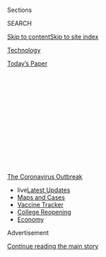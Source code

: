 <div id="app">

<div>

<div>

<div>

<div class="NYTAppHideMasthead css-1q2w90k e1suatyy0">

<div class="section css-ui9rw0 e1suatyy2">

<div class="css-eph4ug er09x8g0">

<div class="css-6n7j50">

</div>

<span class="css-1dv1kvn">Sections</span>

<div class="css-10488qs">

<span class="css-1dv1kvn">SEARCH</span>

</div>

[Skip to content](#site-content)[Skip to site
index](#site-index)

</div>

<div id="masthead-section-label" class="css-1wr3we4 eaxe0e00">

[Technology](https://www.nytimes3xbfgragh.onion/section/technology)

</div>

<div class="css-10698na e1huz5gh0">

</div>

</div>

<div id="masthead-bar-one" class="section hasLinks css-15hmgas e1csuq9d3">

<div class="css-uqyvli e1csuq9d0">

</div>

<div class="css-1uqjmks e1csuq9d1">

</div>

<div class="css-9e9ivx">

[](https://myaccount.nytimes3xbfgragh.onion/auth/login?response_type=cookie&client_id=vi)

</div>

<div class="css-1bvtpon e1csuq9d2">

[Today’s
Paper](https://www.nytimes3xbfgragh.onion/section/todayspaper)

</div>

</div>

</div>

</div>

<div data-aria-hidden="false">

<div id="site-content" data-role="main">

<div>

<div class="css-1aor85t" style="opacity:0.000000001;z-index:-1;visibility:hidden">

<div class="css-1hqnpie">

<div class="css-epjblv">

<span class="css-17xtcya">[Technology](/section/technology)</span><span class="css-x15j1o">|</span><span class="css-fwqvlz">Facebook
Starts Planning for Permanent Remote
Workers</span>

</div>

<div class="css-k008qs">

<div class="css-1iwv8en">

<span class="css-18z7m18"></span>

<div>

</div>

</div>

<span class="css-1n6z4y">https://nyti.ms/3e5PGku</span>

<div class="css-1705lsu">

<div class="css-4xjgmj">

<div class="css-4skfbu" data-role="toolbar" data-aria-label="Social Media Share buttons, Save button, and Comments Panel with current comment count" data-testid="share-tools">

  - 
  - 
  - 
  - 
    
    <div class="css-6n7j50">
    
    </div>

  - 

</div>

</div>

</div>

</div>

</div>

</div>

<div id="NYT_TOP_BANNER_REGION" class="css-13pd83m">

<div>

<div id="styln-prism-menu-1592847958612" class="section interactive-content interactive-size-medium css-1edisqu">

<div class="css-17ih8de interactive-body">

<div id="scroll-container" class="css-1gj85ro">

[<span class="styln-title-wrap"><span class="css-1pje3qr">The
Coronavirus</span><span class="css-1pje3qr">
Outbreak</span></span>](https://www.nytimes3xbfgragh.onion/news-event/coronavirus?action=click&pgtype=Article&state=default&region=TOP_BANNER&context=storylines_menu)

  - <span class="css-kqxiym" data-emphasize="true">live</span>[Latest
    Updates](https://www.nytimes3xbfgragh.onion/2020/08/03/world/coronavirus-covid-19.html?action=click&pgtype=Article&state=default&region=TOP_BANNER&context=storylines_menu)
  - [Maps and
    Cases](https://www.nytimes3xbfgragh.onion/interactive/2020/us/coronavirus-us-cases.html?action=click&pgtype=Article&state=default&region=TOP_BANNER&context=storylines_menu)
  - [Vaccine
    Tracker](https://www.nytimes3xbfgragh.onion/interactive/2020/science/coronavirus-vaccine-tracker.html?action=click&pgtype=Article&state=default&region=TOP_BANNER&context=storylines_menu)
  - [College
    Reopening](https://www.nytimes3xbfgragh.onion/2020/08/02/us/covid-college-reopening.html?action=click&pgtype=Article&state=default&region=TOP_BANNER&context=storylines_menu)
  - [Economy](https://www.nytimes3xbfgragh.onion/live/2020/08/03/business/stock-market-today-coronavirus?action=click&pgtype=Article&state=default&region=TOP_BANNER&context=storylines_menu)

</div>

</div>

</div>

</div>

</div>

<div id="top-wrapper" class="css-1sy8kpn">

<div id="top-slug" class="css-l9onyx">

Advertisement

</div>

[Continue reading the main
story](#after-top)

<div class="ad top-wrapper" style="text-align:center;height:100%;display:block;min-height:250px">

<div id="top" class="place-ad" data-position="top" data-size-key="top">

</div>

</div>

<div id="after-top">

</div>

</div>

<div>

<div id="sponsor-wrapper" class="css-1hyfx7x">

<div id="sponsor-slug" class="css-19vbshk">

Supported by

</div>

[Continue reading the main
story](#after-sponsor)

<div id="sponsor" class="ad sponsor-wrapper" style="text-align:center;height:100%;display:block">

</div>

<div id="after-sponsor">

</div>

</div>

<div class="css-186x18t">

</div>

<div class="css-1vkm6nb ehdk2mb0">

# Facebook Starts Planning for Permanent Remote Workers

</div>

The move is a stark change from an office-centric culture. But there’s a
catch: Salaries are likely to change to match local costs of living.

<div class="css-79elbk" data-testid="photoviewer-wrapper">

<div class="css-z3e15g" data-testid="photoviewer-wrapper-hidden">

</div>

<div class="css-1a48zt4 ehw59r15" data-testid="photoviewer-children">

![<span class="css-16f3y1r e13ogyst0" data-aria-hidden="true">The
Facebook campus in Menlo Park, Calif. Tech companies have typically used
substantial perks to give employees little reason to go
home.</span><span class="css-cnj6d5 e1z0qqy90" itemprop="copyrightHolder"><span class="css-1ly73wi e1tej78p0">Credit...</span><span><span>Jason
Henry for The New York
Times</span></span></span>](https://static01.graylady3jvrrxbe.onion/images/2020/05/21/business/21facebook/merlin_165501837_9b3f8675-055a-4bfa-a174-9aa433c175f0-articleLarge.jpg?quality=75&auto=webp&disable=upscale)

</div>

</div>

<div class="css-18e8msd">

<div class="css-vp77d3 epjyd6m0">

<div class="css-1baulvz">

By [<span class="css-1baulvz last-byline" itemprop="name">Kate
Conger</span>](https://www.nytimes3xbfgragh.onion/by/kate-conger)

</div>

</div>

  - 
    
    <div class="css-ld3wwf e16638kd2">
    
    May 21,
    2020
    
    </div>

  - 
    
    <div class="css-4xjgmj">
    
    <div class="css-d8bdto" data-role="toolbar" data-aria-label="Social Media Share buttons, Save button, and Comments Panel with current comment count" data-testid="share-tools">
    
      - 
      - 
      - 
      - 
        
        <div class="css-6n7j50">
        
        </div>
    
      - 
    
    </div>
    
    </div>

</div>

</div>

<div class="section meteredContent css-1r7ky0e" name="articleBody" itemprop="articleBody">

<div class="css-1fanzo5 StoryBodyCompanionColumn">

<div class="css-53u6y8">

OAKLAND, Calif. — Facebook said on Thursday that it would allow many
employees to work from home permanently. But there’s a catch: They may
not be able to keep their big Silicon Valley salaries in more affordable
parts of the country.

Mark Zuckerberg, Facebook’s chief executive, told workers during a staff
meeting that was livestreamed on his Facebook page that within a decade
as many as half of the company’s more than 48,000 employees would work
from home.

“It’s clear that Covid has changed a lot about our lives, and that
certainly includes the way that most of us work,” Mr. Zuckerberg said.
“Coming out of this period, I expect that remote work is going to be a
growing trend as well.”

Facebook’s decision, the first among tech’s biggest companies, is a
stark change for a business culture built around getting workers into
giant offices and keeping them there. Using free shuttle buses, free
cafeterias and personal services like dry cleaning, tech companies have
done as much as possible over the years to give employees little reason
to go home, let alone avoid the office.

</div>

</div>

<div class="css-1fanzo5 StoryBodyCompanionColumn">

<div class="css-53u6y8">

If other giant companies follow suit, tech employment could start to
shift away from expensive hubs like Silicon Valley, Seattle and New
York. The option to work from home could also provide more reason for
tech workers who complain that their enviable salaries still aren’t
enough to buy a home in San Francisco or San Jose to[consider settling
in other parts of the
country](https://www.nytimes3xbfgragh.onion/2019/05/09/technology/uber-lyft-low-tax-millennials.html).

Mr. Zuckerberg’s announcement followed similar [decisions at Twitter and
the payments company
Square](https://www.nytimes3xbfgragh.onion/2020/05/08/technology/coronavirus-work-from-home.html),
both led by Jack Dorsey. Mr. Dorsey said last week that employees at his
companies would be allowed to work from home indefinitely. At Google,
employees have been told they can work from home through the end of the
year, but the company has not made any indications about permanent
plans.

There are signs that remote work is popular among technologists. After
Mr. Dorsey’s announcement, Google searches for “Twitter jobs” spiked,
according to Google Trends.

Aaron Levie, the chief executive of the business technology company Box,
wrote on Twitter that “the push happening around remote work is as
game-changing for the future of tech as the launch of the iPhone” more
than a decade ago.

</div>

</div>

<div class="css-cfo9c3">

</div>

<div class="css-1fanzo5 StoryBodyCompanionColumn">

<div class="css-53u6y8">

Tech executives have long believed that person-to-person communication
was a big part of the creativity that went into generating popular
products. They built giant campuses that reflected that belief, from the
ornate offices of Apple, Google and Facebook in Silicon Valley to the
new Amazon headquarters in Seattle.

</div>

</div>

<div class="css-1fanzo5 StoryBodyCompanionColumn">

<div class="css-53u6y8">

Still, the biggest tech companies were trying to expand beyond their
main offices before the pandemic, as an older generation of companies
like Intel had done. Amazon, for example, intends to open a[second
headquarters](https://www.nytimes3xbfgragh.onion/2019/02/14/nyregion/amazon-hq2-queens.html)
in Virginia. The coronavirus pandemic could accelerate those
plans.

<div id="NYT_MAIN_CONTENT_1_REGION" class="css-9tf9ac">

<div>

<div id="styln-covid-updates-markets" class="section interactive-content interactive-size-medium css-1ftcdic">

<div class="css-17ih8de interactive-body">

<div id="styln-briefing-block">

<div class="briefing-block-header-section">

# [Latest Updates: Economy](https://www.nytimes3xbfgragh.onion/live/2020/08/03/business/stock-market-today-coronavirus?action=click&pgtype=Article&state=default&region=MAIN_CONTENT_1&context=storylines_live_updates)

</div>

<div class="briefing-block-lb-items">

<div class="briefing-block-update-time">

[12h
ago](https://www.nytimes3xbfgragh.onion/live/2020/08/03/business/stock-market-today-coronavirus?action=click&pgtype=Article&state=default&region=MAIN_CONTENT_1&context=storylines_live_updates#the-chicago-fed-president-says-its-up-to-congress-to-save-the-economy)

</div>

<div>

[The Chicago Fed president says it’s up to Congress to save the
economy.](https://www.nytimes3xbfgragh.onion/live/2020/08/03/business/stock-market-today-coronavirus?action=click&pgtype=Article&state=default&region=MAIN_CONTENT_1&context=storylines_live_updates#the-chicago-fed-president-says-its-up-to-congress-to-save-the-economy)

</div>

<div class="briefing-block-update-time">

[13h
ago](https://www.nytimes3xbfgragh.onion/live/2020/08/03/business/stock-market-today-coronavirus?action=click&pgtype=Article&state=default&region=MAIN_CONTENT_1&context=storylines_live_updates#faa-says-boeing-has-effectively-mitigated-defects-in-the-737-max)

</div>

<div>

[F.A.A. says Boeing has ‘effectively mitigated’ defects in the 737
Max.](https://www.nytimes3xbfgragh.onion/live/2020/08/03/business/stock-market-today-coronavirus?action=click&pgtype=Article&state=default&region=MAIN_CONTENT_1&context=storylines_live_updates#faa-says-boeing-has-effectively-mitigated-defects-in-the-737-max)

</div>

<div class="briefing-block-update-time">

[15h
ago](https://www.nytimes3xbfgragh.onion/live/2020/08/03/business/stock-market-today-coronavirus?action=click&pgtype=Article&state=default&region=MAIN_CONTENT_1&context=storylines_live_updates#small-businesses-got-emergency-loans-but-not-what-they-expected)

</div>

<div>

[Small businesses got emergency loans, but not what they
expected.](https://www.nytimes3xbfgragh.onion/live/2020/08/03/business/stock-market-today-coronavirus?action=click&pgtype=Article&state=default&region=MAIN_CONTENT_1&context=storylines_live_updates#small-businesses-got-emergency-loans-but-not-what-they-expected)

</div>

</div>

<div class="briefing-block-footer">

<div class="briefing-block-footer-meta">

[See more
updates](https://www.nytimes3xbfgragh.onion/live/2020/08/03/business/stock-market-today-coronavirus?action=click&pgtype=Article&state=default&region=MAIN_CONTENT_1&context=storylines_live_updates)

</div>

<div class="briefing-block-briefinglinks">

<span>More live coverage:</span>
[Global](https://www.nytimes3xbfgragh.onion/2020/08/03/world/coronavirus-covid-19.html?action=click&pgtype=Article&state=default&region=MAIN_CONTENT_1&context=storylines_live_updates)

</div>

</div>

</div>

</div>

</div>

</div>

</div>

“Before the virus happened, a lot of the discussion about the tech
sector was about how to bring people to work sites and create affordable
housing,” said Robert Silverman, a professor of urban and regional
planning at the State University of New York at Buffalo. “This is kind
of a natural progression.”

An employee exodus from the biggest urban tech hubs, combined with
layoffs, could have dramatic local impacts. Housing costs in the Bay
Area, for example, have fallen since the pandemic began, according to
the rental firm Zumper. Rents in San Francisco fell 7 percent in April,
and were down 15 percent in Menlo Park, Facebook’s home.

Mr. Zuckerberg long worried that employees who worked remotely would
lose productivity. Facebook once [provided cash
bonuses](https://www.reuters.com/article/us-facebook-benefits-idUSKBN0U02P620151217)
to employees who lived within 10 miles of its headquarters. In 2018,
Facebook expanded its main campus with elaborate new offices[designed by
the star architect Frank
Gehry](https://www.bloomberg.com/news/photo-essays/2018-09-04/here-s-a-first-look-inside-facebook-s-new-frank-gehry-designed-office),
including a 3.6-acre roof garden with more than 200 trees.

Just last year, Facebook started moving into a 43-story office tower
that it had leased in San Francisco, and the company is still reportedly
in talks for a [significant office expansion in New
York](https://commercialobserver.com/2020/05/facebook-closing-on-740000-square-feet-at-farley-post-office/#.XsbsRx55EbV.twitter),
as well.

In March, the coronavirus lockdown forced companies to send employees
home. Many tech companies, including Facebook, emptied their offices
before local shelter-in-place orders.

</div>

</div>

<div class="css-1fanzo5 StoryBodyCompanionColumn">

<div class="css-53u6y8">

Now, more than two months later, executives are discovering that their
remote workers performed better than expected. Mr. Zuckerberg said
employees remained focused even though they were working from home.

Facebook will begin by allowing new hires who are senior engineers to
work remotely, and then allow current employees to apply for permission
to work from home if they have positive performance reviews.

Starting in January, Facebook’s employee compensation will be adjusted
based on the cost of living in the locations where workers choose to
live. Facebook will make sure employees are honest about their location
by checking where they log in to internal systems from, he said.

Mr. Zuckerberg said the shift could offer more benefits than
inconveniences for the company. Allowing remote work will allow Facebook
to broaden its recruitment, retain valuable employees, reduce the
climate impact caused by commutes and expand the diversity of its work
force, Mr. Zuckerberg said.

So far, Facebook, Square and Twitter are being far more aggressive than
their counterparts in the industry. Their work is mostly done in
software code, which can be handled remotely.

At Apple, on the other hand, many employees are hardware engineers who
need to be in the company’s lab, particularly because of the company’s
secrecy around its products. Tim Cook, Apple’s chief executive, said in
April that the company’s main office in Silicon Valley would be closed
until at least June and has not updated that timeline.

Start-ups could also find it difficult to manage a remote work force.
Allowing workers to live in the Midwest could keep costs down, but
Silicon Valley has a giant talent pool from which start-ups draw their
workers. Also, many venture capitalists, mostly based in Silicon Valley
and San Francisco, expect the companies they invest in to be based
nearby.

</div>

</div>

<div class="css-1fanzo5 StoryBodyCompanionColumn">

<div class="css-53u6y8">

At Los Angeles-based Snap, the maker of Snapchat, employees are allowed
to work at home through September. Evan Spiegel, Snap’s chief executive,
said in an
[interview](https://www.nytimes3xbfgragh.onion/2020/05/21/technology/robot-deliveries.html)
that he was reassessing the situation regularly and considering guidance
from health authorities about when to reopen.

“People want certainty, and there’s a huge amount of pressure as a
leader to make definitive statements,” Mr. Spiegel said on Wednesday. “I
think it’s important that we remain flexible in a situation that is
changing rapidly.”

</div>

</div>

<div>

</div>

</div>

<div>

</div>

<div>

</div>

<div>

</div>

<div>

<div id="bottom-wrapper" class="css-1ede5it">

<div id="bottom-slug" class="css-l9onyx">

Advertisement

</div>

[Continue reading the main
story](#after-bottom)

<div id="bottom" class="ad bottom-wrapper" style="text-align:center;height:100%;display:block;min-height:90px">

</div>

<div id="after-bottom">

</div>

</div>

</div>

</div>

</div>

## Site Index

<div>

</div>

## Site Information Navigation

  - [© <span>2020</span> <span>The New York Times
    Company</span>](https://help.nytimes3xbfgragh.onion/hc/en-us/articles/115014792127-Copyright-notice)

<!-- end list -->

  - [NYTCo](https://www.nytco.com/)
  - [Contact
    Us](https://help.nytimes3xbfgragh.onion/hc/en-us/articles/115015385887-Contact-Us)
  - [Work with us](https://www.nytco.com/careers/)
  - [Advertise](https://nytmediakit.com/)
  - [T Brand Studio](http://www.tbrandstudio.com/)
  - [Your Ad
    Choices](https://www.nytimes3xbfgragh.onion/privacy/cookie-policy#how-do-i-manage-trackers)
  - [Privacy](https://www.nytimes3xbfgragh.onion/privacy)
  - [Terms of
    Service](https://help.nytimes3xbfgragh.onion/hc/en-us/articles/115014893428-Terms-of-service)
  - [Terms of
    Sale](https://help.nytimes3xbfgragh.onion/hc/en-us/articles/115014893968-Terms-of-sale)
  - [Site
    Map](https://spiderbites.nytimes3xbfgragh.onion)
  - [Help](https://help.nytimes3xbfgragh.onion/hc/en-us)
  - [Subscriptions](https://www.nytimes3xbfgragh.onion/subscription?campaignId=37WXW)

</div>

</div>

</div>

</div>
